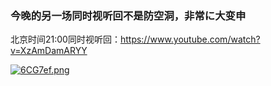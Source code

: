 ### 今晚的另一场同时视听回不是防空洞，非常に大变申

北京时间21:00同时视听回：https://www.youtube.com/watch?v=XzAmDamARYY

[![6CG7ef.png](https://s3.ax1x.com/2021/02/28/6CG7ef.png)](https://imgtu.com/i/6CG7ef)